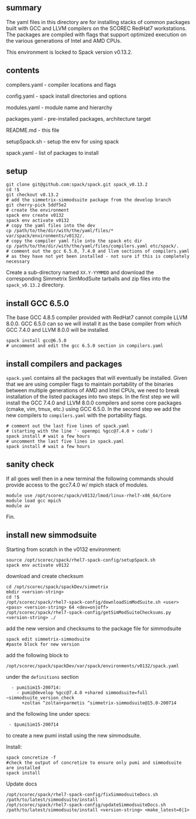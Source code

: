 ## summary

The yaml files in this directory are for installing stacks of common packages
built with GCC and LLVM compilers on the SCOREC RedHat7 workstations.  The
packages are compiled with flags that support optimized execution on the various
generations of Intel and AMD CPUs.

This environment is locked to Spack version v0.13.2.

## contents

compilers.yaml - compiler locations and flags

config.yaml - spack install directories and options

modules.yaml - module name and hierarchy

packages.yaml - pre-installed packages, architecture target

README.md - this file

setupSpack.sh - setup the env for using spack

spack.yaml - list of packages to install

## setup

```
git clone git@github.com:spack/spack.git spack_v0.13.2
cd !$
git checkout v0.13.2
# add the simmetrix-simmodsuite package from the develop branch
git cherry-pick 5ddf5e2
# create the environment
spack env create v0132
spack env activate v0132
# copy the yaml files into the dev
cp /path/to/the/dir/with/the/yaml/files/* var/spack/environments/v0132/.
# copy the compiler yaml file into the spack etc dir
cp /path/to/the/dir/with/the/yaml/files/compilers.yaml etc/spack/.
# comment out the gcc 6.5.0, 7.4.0 and llvm sections of compilers.yaml 
# as they have not yet been installed - not sure if this is completely necessary
```

Create a sub-directory named `XX.Y-YYMMDD` and download the corresponding
Simmetrix SimModSuite tarballs and zip files into the `spack_v0.13.2` directory.

## install GCC 6.5.0

The base GCC 4.8.5 compiler provided with RedHat7 cannot compile LLVM 8.0.0. GCC
6.5.0 can so we will install it as the base compiler from which GCC 7.4.0 and
LLVM 8.0.0 will be installed.

```
spack install gcc@6.5.0
# uncomment and edit the gcc 6.5.0 section in compilers.yaml
```

## install compilers and packages

`spack.yaml` contains all the packages that will eventually be installed.  Given that we
are using compiler flags to maintain portability of the binaries between
multiple generations of AMD and Intel CPUs, we need to break installation of the
listed packages into two steps.  In the first step we will install the GCC 7.4.0
and LLVM 8.0.0 compilers and some core packages (cmake, vim, tmux, etc.) using
GCC 6.5.0.  In the second step we add the new compilers to `compilers.yaml` with
the portability flags.

```
# comment out the last five lines of spack.yaml 
# (starting with the line '- openmpi %gcc@7.4.0 + cuda')
spack install # wait a few hours
# uncomment the last five lines in spack.yaml
spack install # wait a few hours
```

## sanity check

If all goes well then in a new terminal the following commands should provide
access to the gcc7.4.0 w/ mpich stack of modules.

```
module use /opt/scorec/spack/v0132/lmod/linux-rhel7-x86_64/Core
module load gcc mpich
module av
```

Fin.

## install new simmodsuite

Starting from scratch in the v0132 environment:

```
source /opt/scorec/spack/rhel7-spack-config/setupSpack.sh
spack env activate v0132
```

download and create checksum

```
cd /opt/scorec/spack/spackDev/simmetrix
mkdir <version-string>
cd !$
/opt/scorec/spack/rhel7-spack-config/downloadSimModSuite.sh <user> <pass> <version-string> 64 <dev=on|off>
/opt/scorec/spack/rhel7-spack-config/getSimModSuiteChecksums.py <version-string> ./
```

add the new version and checksums to the package file for simmodsuite

```
spack edit simmetrix-simmodsuite
#paste block for new version
```

add the following block to 

```
/opt/scorec/spack/spackDev/var/spack/environments/v0132/spack.yaml
```

under the `definitions` section 

```
  - pumiSim15-200714:
    - pumi@develop %gcc@7.4.0 +shared simmodsuite=full ~simmodsuite_version_check
      +zoltan ^zoltan+parmetis ^simmetrix-simmodsuite@15.0-200714
```

and the following line under specs:

```
 - $pumiSim15-200714 
```

to create a new pumi install using the new simmodsuite.

Install:

```
spack concretize -f  
#check the output of concretize to ensure only pumi and simmodsuite are installed
spack install
```

Update docs

```
/opt/scorec/spack/rhel7-spack-config/fixSimmodsuiteDocs.sh /path/to/latest/simmodsuite/install
/opt/scorec/spack/rhel7-spack-config/updateSimmodsuiteDocs.sh /path/to/latest/simmodsuite/install <version-string> <make_latest=0|1>
```
